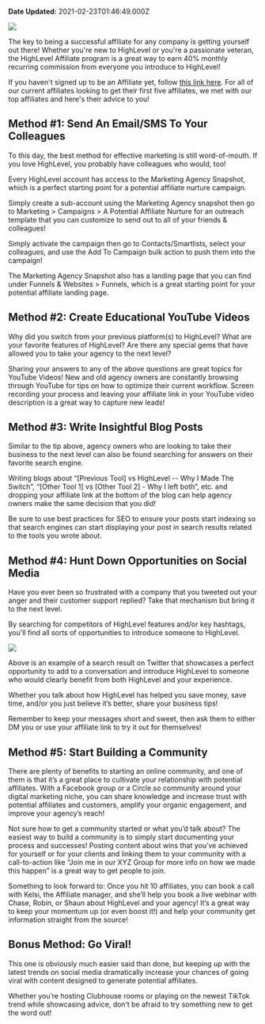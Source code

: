 **Date Updated:** 2021-02-23T01:46:49.000Z

  
![](https://s3.amazonaws.com/cdn.freshdesk.com/data/helpdesk/attachments/production/48086949137/original/_F7mzHCOO1PSixJCj1tRISukeaxOoYjQdw.jpg?1613165272)

  
The key to being a successful affiliate for any company is getting yourself out there! Whether you're new to HighLevel or you're a passionate veteran, the HighLevel Affiliate program is a great way to earn 40% monthly recurring commission from everyone you introduce to HighLevel! 

  
If you haven't signed up to be an Affiliate yet, follow [this link here](https://gohighlevel.firstpromoter.com). For all of our current affiliates looking to get their first five affiliates, we met with our top affiliates and here's their advice to you!

  
## **Method #1: Send An Email/SMS To Your Colleagues**

  
To this day, the best method for effective marketing is still word-of-mouth. If you love HighLevel, you probably have colleagues who would, too!

  
Every HighLevel account has access to the Marketing Agency Snapshot, which is a perfect starting point for a potential affiliate nurture campaign.

  
Simply create a sub-account using the Marketing Agency snapshot then go to Marketing > Campaigns > A Potential Affiliate Nurture for an outreach template that you can customize to send out to all of your friends & colleagues!

  
Simply activate the campaign then go to Contacts/Smartlists, select your colleagues, and use the Add To Campaign bulk action to push them into the campaign!

  
The Marketing Agency Snapshot also has a landing page that you can find under Funnels & Websites > Funnels, which is a great starting point for your potential affiliate landing page.

  
## **Method #2: Create Educational YouTube Videos**

  
Why did you switch from your previous platform(s) to HighLevel? What are your favorite features of HighLevel? Are there any special gems that have allowed you to take your agency to the next level?

  
Sharing your answers to any of the above questions are great topics for YouTube Videos! New and old agency owners are constantly browsing through YouTube for tips on how to optimize their current workflow. Screen recording your process and leaving your affiliate link in your YouTube video description is a great way to capture new leads!

  
## **Method #3: Write Insightful Blog Posts**

  
Similar to the tip above, agency owners who are looking to take their business to the next level can also be found searching for answers on their favorite search engine.

  
Writing blogs about “\[Previous Tool\] vs HighLevel -- Why I Made The Switch”, “\[Other Tool 1\] vs \[Other Tool 2\] - Why I left both”, etc. and dropping your affiliate link at the bottom of the blog can help agency owners make the same decision that you did!

  
Be sure to use best practices for SEO to ensure your posts start indexing so that search engines can start displaying your post in search results related to the tools you wrote about.

  
## **Method #4: Hunt Down Opportunities on Social Media**

  
Have you ever been so frustrated with a company that you tweeted out your anger and their customer support replied? Take that mechanism but bring it to the next level.

  
By searching for competitors of HighLevel features and/or key hashtags, you'll find all sorts of opportunities to introduce someone to HighLevel.

  
![](https://s3.amazonaws.com/cdn.freshdesk.com/data/helpdesk/attachments/production/48086952571/original/ZNbU44U1qKzkqMsuSakisjacSE3RMfaryQ.png?1613166779)

  
Above is an example of a search result on Twitter that showcases a perfect opportunity to add to a conversation and introduce HighLevel to someone who would clearly benefit from both HighLevel and your experience. 

  
Whether you talk about how HighLevel has helped you save money, save time, and/or you just believe it’s better, share your business tips!

  
Remember to keep your messages short and sweet, then ask them to either DM you or use your affiliate link to try it out for themselves!

  
## **Method #5: Start Building a Community**

  
There are plenty of benefits to starting an online community, and one of them is that it’s a great place to cultivate your relationship with potential affiliates. With a Facebook group or a Circle.so community around your digital marketing niche, you can share knowledge and increase trust with potential affiliates and customers, amplify your organic engagement, and improve your agency’s reach!

  
Not sure how to get a community started or what you’d talk about? The easiest way to build a community is to simply start documenting your process and successes! Posting content about wins that you’ve achieved for yourself or for your clients and linking them to your community with a call-to-action like “Join me in our XYZ Group for more info on how we made this happen” is a great way to get people to join.

  
Something to look forward to: Once you hit 10 affiliates, you can book a call with Kelsi, the Affiliate manager, and she’ll help you book a live webinar with Chase, Robin, or Shaun about HighLevel and your agency! It’s a great way to keep your momentum up (or even boost it!) and help your community get information straight from the source!

  
## **Bonus Method: Go Viral!**

  
This one is obviously much easier said than done, but keeping up with the latest trends on social media dramatically increase your chances of going viral with content designed to generate potential affiliates.

  
Whether you’re hosting Clubhouse rooms or playing on the newest TikTok trend while showcasing advice, don’t be afraid to try something new to get the word out!
  
  
